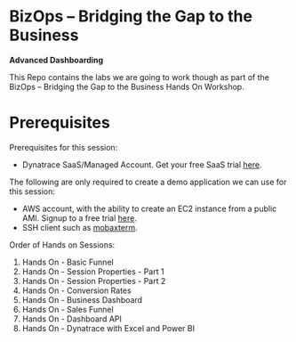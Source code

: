 # BizOps – Bridging the Gap to the Business

**Advanced Dashboarding**

This Repo contains the labs we are going to work though as part of the BizOps – Bridging the Gap to the Business Hands On Workshop.

# Prerequisites

Prerequisites for this session:

* Dynatrace SaaS/Managed Account. Get your free SaaS trial [here](https://www.dynatrace.com/trial/).

The following are only required to create a demo application we can use for this session:
* AWS account, with the ability to create an EC2 instance from a public AMI. Signup to a free trial [here](https://aws.amazon.com/free/).
* SSH client such as [mobaxterm](https://mobaxterm.mobatek.net/).


Order of Hands on Sessions:

1) Hands On - Basic Funnel
2) Hands On - Session Properties - Part 1
3) Hands On - Session Properties - Part 2
4) Hands On - Conversion Rates
5) Hands On - Business Dashboard
6) Hands On - Sales Funnel
7) Hands On - Dashboard API
8) Hands On - Dynatrace with Excel and Power BI
